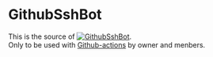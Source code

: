 # GithubSshBot
This is the source of [![GithubSshBot](https://img.shields.io/badge/GithubSSH-Bot-blue?logo=telegram)](https://t.me/GithubSshBot).  
Only to be used with [Github-actions](https://github.com/deshdeepak1/github-actions) by owner and menbers.
